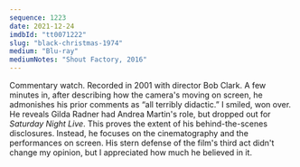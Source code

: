 ```yaml
---
sequence: 1223
date: 2021-12-24
imdbId: "tt0071222"
slug: "black-christmas-1974"
medium: "Blu-ray"
mediumNotes: "Shout Factory, 2016"
---
```


Commentary watch. Recorded in 2001 with director Bob Clark. A few minutes in, after describing how the camera's moving on screen, he admonishes his prior comments as “all terribly didactic.” I smiled, won over. He reveals Gilda Radner had Andrea Martin's role, but dropped out for _Saturday Night Live_. This proves the extent of his behind-the-scenes disclosures. Instead, he focuses on the cinematography and the performances on screen. His stern defense of the film's third act didn't change my opinion, but I appreciated how much he believed in it.
